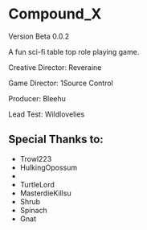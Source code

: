 # Compound_X

Version Beta 0.0.2

A fun sci-fi table top role playing game.

Creative Director: Reveraine

Game Director: 1Source Control

Producer: Bleehu 

Lead Test: Wildlovelies

## Special Thanks to: 

* Trowl223
* HulkingOpossum
* 
* TurtleLord 
* MasterdieKillsu 
* Shrub 
* Spinach 
* Gnat
